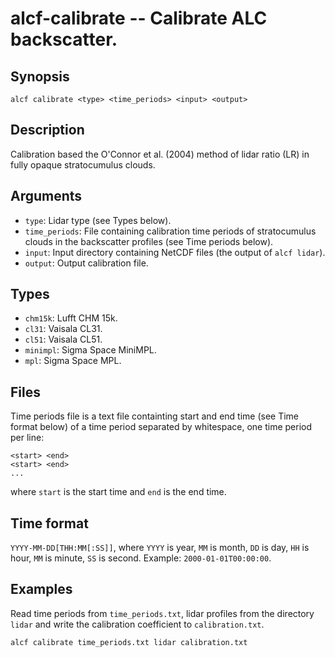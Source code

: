 
alcf-calibrate -- Calibrate ALC backscatter.
==============

Synopsis
--------

    alcf calibrate <type> <time_periods> <input> <output>

Description
-----------

Calibration based the O'Connor et al. (2004) method of lidar ratio (LR) in fully opaque stratocumulus clouds.

Arguments
---------

- `type`: Lidar type (see Types below).
- `time_periods`: File containing calibration time periods of stratocumulus clouds in the backscatter profiles (see Time periods below).
- `input`: Input directory containing NetCDF files (the output of `alcf lidar`).
- `output`: Output calibration file.

Types
-----

- `chm15k`: Lufft CHM 15k.
- `cl31`: Vaisala CL31.
- `cl51`: Vaisala CL51.
- `minimpl`: Sigma Space MiniMPL.
- `mpl`: Sigma Space MPL.

Files
-----

Time periods file is a text file containting start and end time (see Time format below) of a time period separated by whitespace, one time period per line:

```
<start> <end>
<start> <end>
...
```

where `start` is the start time and `end` is the end time.

Time format
-----------

`YYYY-MM-DD[THH:MM[:SS]]`, where `YYYY` is year, `MM` is month, `DD` is day, `HH` is hour, `MM` is minute, `SS` is second. Example: `2000-01-01T00:00:00`.

Examples
--------

Read time periods from `time_periods.txt`, lidar profiles from the directory `lidar` and write the calibration coefficient to `calibration.txt`.

    alcf calibrate time_periods.txt lidar calibration.txt
	
